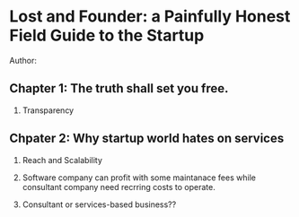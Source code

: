 # Lost and Founder: a Painfully Honest Field Guide to the Startup

Author: 

## Chapter 1: The truth shall set you free.

1. Transparency


## Chpater 2: Why startup world hates on services

1. Reach and Scalability

2. Software company can profit with some maintanace fees while consultant 
company need recrring costs to operate.

3. Consultant or services-based business??





